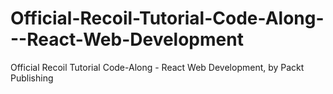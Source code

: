 # Official-Recoil-Tutorial-Code-Along---React-Web-Development
Official Recoil Tutorial Code-Along - React Web Development, by Packt Publishing
